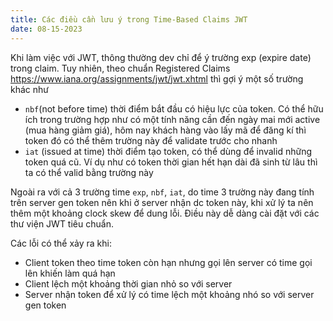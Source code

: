```yaml
---
title: Các điều cần lưu ý trong Time-Based Claims JWT 
date: 08-15-2023
---
```

Khi làm việc với JWT, thông thường dev chỉ để ý trường exp (expire date) trong claim. Tuy nhiên, theo chuẩn Registered Claims https://www.iana.org/assignments/jwt/jwt.xhtml thì gợi ý một số trường khác như
- ```nbf```(not before time) thời điểm bắt đầu có hiệu lực của token. Có thể hữu ích trong trường hợp như có một tính năng cần đến ngày mai mới active (mua hàng giảm giá), hôm nay khách hàng vào lấy mã để đăng kí thì token đó có thể thêm trường này để validate trước cho nhanh
- ```iat``` (issued at time) thời điểm tạo token, có thể dùng để invalid những token quá cũ. Ví dụ như có token thời gian hết hạn dài đã sinh từ lâu thì ta có thể valid bằng trường này

Ngoài ra với cả 3 trường time ```exp```, ```nbf```, ```iat```, do time 3 trường này đang tính trên server gen token nên khi ở server nhận dc token này, khi xử lý ta nên thêm một khoảng clock skew để dung lỗi. Điều này dễ dàng cài đặt với các thư viện JWT tiêu chuẩn.

Các lỗi có thể xảy ra khi:
- Client token theo time token còn hạn nhưng gọi lên server có time gọi lên khiến làm quá hạn
- Client lệch một khoảng thời gian nhỏ so với server
- Server nhận token để xử lý có time lệch một khoảng nhó so với server gen token
